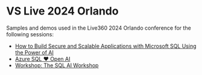 # VS Live 2024 Orlando

Samples and demos used in the Live360 2024 Orlando conference for the following sessions:

- [How to Build Secure and Scalable Applications with Microsoft SQL Using the Power of AI](./VSTH15-Secure-Scalable/)
- [Azure SQL ❤️ Open AI](./DPW07-SQL-and-AI/)
- [Workshop: The SQL AI Workshop](./DPF01-SQL-AI-Workshop/)
